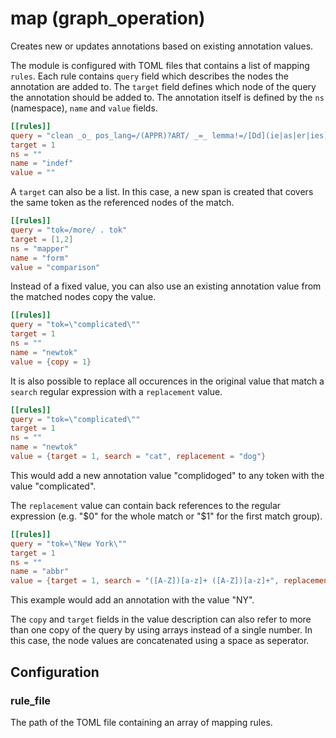 # map (graph_operation)

Creates new or updates annotations based on existing annotation values.

The module is configured with TOML files that contains a list of mapping
`rules`. Each rule contains `query` field which describes the nodes the
annotation are added to. The `target` field defines which node of the query
the annotation should be added to. The annotation itself is defined by the
`ns` (namespace), `name` and `value` fields.

```toml
[[rules]]
query = "clean _o_ pos_lang=/(APPR)?ART/ _=_ lemma!=/[Dd](ie|as|er|ies)?/"
target = 1
ns = ""
name = "indef"
value = ""
```

A `target` can also be a list. In this case, a new span is created that
covers the same token as the referenced nodes of the match.
```toml
[[rules]]
query = "tok=/more/ . tok"
target = [1,2]
ns = "mapper"
name = "form"
value = "comparison"
```

Instead of a fixed value, you can also use an existing annotation value
from the matched nodes copy the value.
```toml
[[rules]]
query = "tok=\"complicated\""
target = 1
ns = ""
name = "newtok"
value = {copy = 1}
```

It is also possible to replace all occurences in the original value that
match a `search` regular expression with a `replacement` value.
```toml
[[rules]]
query = "tok=\"complicated\""
target = 1
ns = ""
name = "newtok"
value = {target = 1, search = "cat", replacement = "dog"}
```
This would add a new annotation value "complidoged" to any token with the value "complicated".

The `replacement` value can contain back references to the regular
expression (e.g. "$0" for the whole match or "$1" for the first match
group).
```toml
[[rules]]
query = "tok=\"New York\""
target = 1
ns = ""
name = "abbr"
value = {target = 1, search = "([A-Z])[a-z]+ ([A-Z])[a-z]+", replacement = "$1$2"}
```
This example would add an annotation with the value "NY".

The `copy` and `target` fields in the value description can also refer
to more than one copy of the query by using arrays instead of a single
number. In this case, the node values are concatenated using a space as
seperator.


## Configuration

###  rule_file

The path of the TOML file containing an array of mapping rules.

